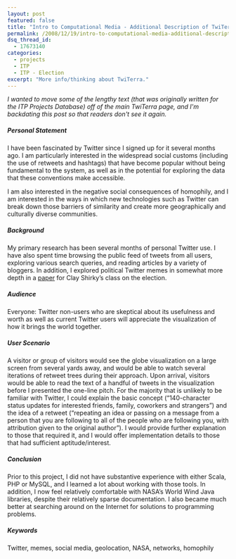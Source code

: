 ```yaml
---
layout: post
featured: false
title: "Intro to Computational Media - Additional Description of TwiTerra"
permalink: /2008/12/19/intro-to-computational-media-additional-description-of-twiterra/
dsq_thread_id:
  - 17673140
categories:  
  - projects
  - ITP
  - ITP - Election
excerpt: "More info/thinking about TwiTerra."
---
```

*I wanted to move some of the lengthy text (that was originally written for the ITP Projects Database) off of the main TwiTerra page, and I'm backdating this post so that readers don't see it again.*

##### Personal Statement

I have been fascinated by Twitter since I signed up for it several months ago. I am particularly interested in the widespread social customs (including the use of retweets and hashtags) that have become popular without being fundamental to the system, as well as in the potential for exploring the data that these conventions make accessible.

I am also interested in the negative social consequences of homophily, and I am interested in the ways in which new technologies such as Twitter can break down those barriers of similarity and create more geographically and culturally diverse communities.

##### Background

My primary research has been several months of personal Twitter use. I have also spent time browsing the public feed of tweets from all users, exploring various search queries, and reading articles by a variety of bloggers. In addition, I explored political Twitter memes in somewhat more depth in a [paper][1] for Clay Shirky’s class on the election.

##### Audience

Everyone: Twitter non-users who are skeptical about its usefulness and worth as well as current Twitter users will appreciate the visualization of how it brings the world together.

##### User Scenario

A visitor or group of visitors would see the globe visualization on a large screen from several yards away, and would be able to watch several iterations of retweet trees during their approach. Upon arrival, visitors would be able to read the text of a handful of tweets in the visualization before I presented the one-line pitch. For the majority that is unlikely to be familiar with Twitter, I could explain the basic concept (“140-character status updates for interested friends, family, coworkers and strangers”) and the idea of a retweet (“repeating an idea or passing on a message from a person that you are following to all of the people who are following you, with attribution given to the original author”). I would provide further explanation to those that required it, and I would offer implementation details to those that had sufficient aptitude/interest.

##### Conclusion

Prior to this project, I did not have substantive experience with either Scala, PHP or MySQL, and I learned a lot about working with those tools. In addition, I now feel relatively comfortable with NASA’s World Wind Java libraries, despite their relatively sparse documentation. I also became much better at searching around on the Internet for solutions to programming problems.

##### Keywords

Twitter, memes, social media, geolocation, NASA, networks, homophily

 [1]: /2008/10/04/election-2008-assignment-1/
